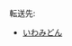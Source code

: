 <div class="redirectMsg">

転送先:

-   [いわみどん](/%E3%81%84%E3%82%8F%E3%81%BF%E3%81%A9%E3%82%93 "いわみどん")

</div>

<div class="mw-parser-output">

</div>
